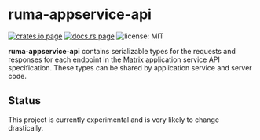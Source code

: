 # ruma-appservice-api

[![crates.io page](https://img.shields.io/crates/v/ruma-appservice-api.svg)](https://crates.io/crates/ruma-appservice-api)
[![docs.rs page](https://docs.rs/ruma-appservice-api/badge.svg)](https://docs.rs/ruma-appservice-api/)
![license: MIT](https://img.shields.io/crates/l/ruma-appservice-api.svg)

**ruma-appservice-api** contains serializable types for the requests and responses for each endpoint in the [Matrix](https://matrix.org/) application service API specification.
These types can be shared by application service and server code.

## Status

This project is currently experimental and is very likely to change drastically.
